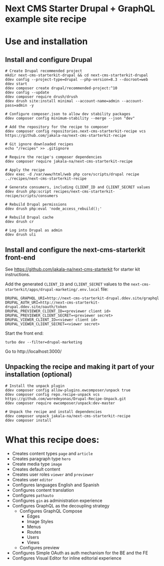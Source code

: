 # Next CMS Starter Drupal + GraphQL example site recipe

# Use and installation

## Install and configure Drupal

```
# Create Drupal recommended project
mkdir next-cms-starterkit-drupal && cd next-cms-starterkit-drupal
ddev config --project-type=drupal --php-version=8.3 --docroot=web
ddev start
ddev composer create drupal/recommended-project:^10
ddev config --update
ddev composer require drush/drush
ddev drush site:install minimal --account-name=admin --account-pass=admin -y

# Configure composer.json to allow dev stability packages
ddev composer config minimum-stability --merge --json "dev"

# Add the repository for the recipe to composer
ddev composer config repositories.next-cms-starterkit-recipe vcs https://github.com/jakala-na/next-cms-starterkit-recipe

# Git ignore downloaded recipes
echo "/recipes" >> .gitignore

# Require the recipe's composer dependencies
ddev composer require jakala-na/next-cms-starterkit-recipe

# Apply the recipe
ddev exec -d /var/www/html/web php core/scripts/drupal recipe ../recipes/next-cms-starterkit-recipe

# Generate consumers, including CLIENT_ID and CLIENT_SECRET values
ddev drush php:script recipes/next-cms-starterkit-recipe/scripts/consumers

# Rebuild Drupal permissions
ddev drush php:eval 'node_access_rebuild();'

# Rebuild Drupal cache
ddev drush cr

# Log into Drupal as admin
ddev drush uli
```

## Install and configure the next-cms-starterkit front-end

See https://github.com/jakala-na/next-cms-starterkit for starter kit instructions.

Add the generated `CLIENT_ID` and `CLIENT_SECRET` values to the `next-cms-starterkit/apps/drupal-marketing/.env.local` file:

```
DRUPAL_GRAPHQL_URI=http://next-cms-starterkit-drupal.ddev.site/graphql
DRUPAL_AUTH_URI=http://next-cms-starterkit-drupal.ddev.site/oauth/token
DRUPAL_PREVIEWER_CLIENT_ID=<previewer client id>
DRUPAL_PREVIEWER_CLIENT_SECRET=<previewer secret>
DRUPAL_VIEWER_CLIENT_ID=<viewer client id>
DRUPAL_VIEWER_CLIENT_SECRET=<viewer secret>
```

Start the front end:

```
turbo dev --filter=drupal-marketing
```

Go to http://localhost:3000/

## Unpacking the recipe and making it part of your installation (optional)

```
# Install the unpack plugin
ddev composer config allow-plugins.ewcomposer/unpack true
ddev composer config repo.recipe-unpack vcs https://github.com/woredeyonas/Drupal-Recipe-Unpack.git
ddev composer require ewcomposer/unpack:dev-master

# Unpack the recipe and install dependencies
ddev composer unpack jakala-na/next-cms-starterkit-recipe
ddev composer install
```

# What this recipe does:

- Creates content types `page` and `article`
- Creates paragraph type `hero`
- Create media type `image`
- Creates default content
- Creates user roles `viewer` and `previewer`
- Creates user `editor`
- Configures languages English and Spanish
- Configures content translation
- Configures `pathauto`
- Configures `gin` as administration experience
- Configures GraphQL as the decoupling strategy
  - Configures GraphQL Compose
    - Edges
    - Image Styles
    - Menus
    - Routes
    - Users
    - Views
  - Configures preview
- Configures Simple OAuth as auth mechanism for the BE and the FE
- Configures Visual Editor for inline editorial experience

